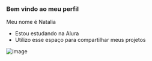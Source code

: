 ### Bem vindo ao meu perfil 

Meu nome é Natalia 

- Estou estudando na Alura
- Utilizo esse espaço para compartilhar meus projetos

![image](https://github.com/natalia-sdsilva/natalia-sdsilva/assets/141870314/20eb78c6-5bd7-480e-b4d2-10ff6a32436d)
